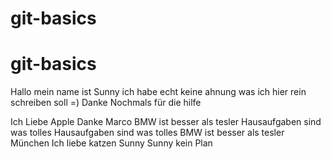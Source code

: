 # git-basics
# git-basics
Hallo
mein
name
ist
Sunny
ich
habe
echt
keine
ahnung
was 
ich
hier
rein
schreiben
soll
=)
Danke
Nochmals
für
die
hilfe

Ich Liebe Apple
Danke Marco
BMW ist besser als tesler
Hausaufgaben sind was tolles
Hausaufgaben sind was tolles
BMW ist besser als tesler
München
Ich liebe katzen
Sunny
Sunny
kein Plan
